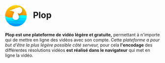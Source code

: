 <div>
  <h1>
    <img src="https://github.com/Aytixel/plop/blob/master/logo/logo.svg" alt="Logo" style="display: inline; vertical-align: middle; margin-right: 0.5em; height: 2.5em;">
    Plop
  </h1>
</div>

**Plop est une plateforme de vidéo légère et gratuite,** permettant à n'importe qui de mettre en ligne des vidéos avec son compte.
Cette *plateforme a pour but d'être la plus légère possible côté serveur,*
pour cela **l'encodage** des différentes résolutions vidéos **est réalisé dans le navigateur** qui met en ligne la vidéo.

